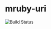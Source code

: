 mruby-uri
=======

[![Build Status](https://travis-ci.org/zzak/mruby-uri.svg?branch=master)](https://travis-ci.org/zzak/mruby-uri)
